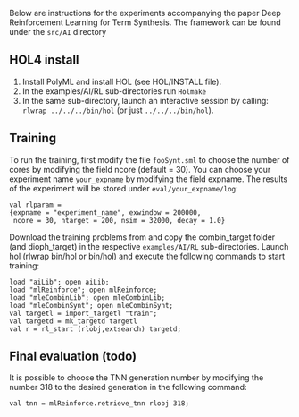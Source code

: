 Below are instructions for the experiments accompanying the paper
Deep Reinforcement Learning for Term Synthesis. 
The framework can be found under the `src/AI` directory

## HOL4 install
1) Install PolyML and install HOL (see HOL/INSTALL file).
2) In the examples/AI/RL sub-directories run `Holmake`
3) In the same sub-directory, launch an interactive session by calling:
   `rlwrap ../../../bin/hol` (or just `../../../bin/hol`).

## Training
To run the training, first modify the file `fooSynt.sml` to choose the number of cores by modifying the field ncore (default = 30).
You can choose your experiment name `your_expname` by modifying the field expname.
The results of the experiment will be stored under `eval/your_expname/log`:

    val rlparam =
    {expname = "experiment_name", exwindow = 200000,
     ncore = 30, ntarget = 200, nsim = 32000, decay = 1.0}

Download the training problems from and copy the combin_target folder
(and dioph_target) in the respective `examples/AI/RL` sub-directories.
Launch hol (rlwrap bin/hol or bin/hol) and execute the following commands 
to start training:

    load "aiLib"; open aiLib;
    load "mlReinforce"; open mlReinforce;
    load "mleCombinLib"; open mleCombinLib;
    load "mleCombinSynt"; open mleCombinSynt;
    val targetl = import_targetl "train";
    val targetd = mk_targetd targetl
    val r = rl_start (rlobj,extsearch) targetd;

## Final evaluation (todo)
It is possible to choose the TNN generation number by modifying the number 318 to the desired generation in the following command:
 
    val tnn = mlReinforce.retrieve_tnn rlobj 318;
